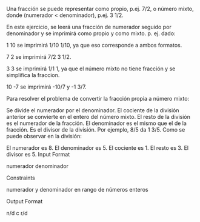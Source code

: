 Una fracción se puede representar como propio, p.ej. 7/2, o número mixto, donde (numerador < denominador), p.ej. 3 1/2.

En este ejercicio, se leerá una fracción de numerador seguido por denominador y se imprimirá como propio y como mixto. p. ej. dado:

1 10 se imprimirá 1/10 1/10, ya que eso corresponde a ambos formatos.

7 2 se imprimirá 7/2 3 1/2.

3 3 se imprimirá 1/1 1, ya que el número mixto no tiene fracción y se simplifica la fraccion.

10 -7 se imprimirá -10/7 y -1 3/7.

Para resolver el problema de convertir la fracción propia a número mixto:

Se divide el numerador por el denominador.
El cociente de la división anterior se convierte en el entero del número mixto.
El resto de la división es el numerador de la fracción.
El denominador es el mismo que el de la fracción. Es el divisor de la división.
Por ejemplo, 8/5 da 1 3/5. Como se puede observar en la división:

El numerador es 8.
El denominador es 5.
El cociente es 1.
El resto es 3.
El divisor es 5.
Input Format

numerador denominador

Constraints

numerador y denominador en rango de números enteros

Output Format

n/d c r/d
